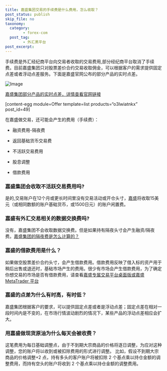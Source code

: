 ```yaml
---
title: 嘉盛集团交易的手续费是什么费用，怎么收取？
post_status: publish
skip_file: no
taxonomy:
  category:
        - forex-com
  post_tag:
        - 外汇黑平台
post_excerpt: 
---
```

手续费是外汇经纪商平台向交易者收取的交易费用,部分经纪商平台取消了手续费。目前嘉盛集团只对股票差价合约交易收取佣金，可以根据客户的需求提供固定点差或者浮动点差服务。下面是嘉盛官网公布的部分产品的实时点差。

![Image](https://fastly.jsdelivr.net/gh/jarlin8/img@main/imgHD/1617614686724-嘉盛pips.png)

[嘉盛集团部分产品的实时点差，详情查看官网链接](https://www.forex.com/cn/why-us/pricing/)

[content-egg module=Offer template=list products=“o3lwiatnkx” post_id=49]

在嘉盛做交易，还可能会产生的费用（手续费）：

* 融资费用-隔夜费

* 返回基础货币交易费

* 不活跃交易费用

* 股息调整

* 借款费用

### 嘉盛集团会收取不活跃交易费用吗?

是的,交易账户在12个月或更长时间里没有交易活动或开仓头寸，[嘉盛](https://www.ssgg.net/go/forexcom)将收取15美元（或相同数额的账户基础货币，或1500日元）的账户闲置费。

### 嘉盛有外汇交易相关的数据交换费吗?

没有，嘉盛集团不会收取数据交换费。但是如果持有隔夜头寸会产生融资/隔夜费。[嘉盛集团的隔夜费是怎么计算的？](https://www.ssgg.net/overnight-%e9%9a%94%e5%a4%9c%e5%88%a9%e6%81%af.html)

### 嘉盛的借款费用是什么？

如果做空股票差价合约头寸，会产生借款费用。借款费用反映了借入标的资产用于稍后出售或退还时，基础市场产生的费用。很少有市场会产生借款费用，为了确定你想交易的市场是否有借款费用，请查看[嘉盛专属交易平台桌面版或嘉盛MetaTrader 平台](https://www.ssgg.net/go/forexcom)

### 嘉盛的点差为什么有时高，有时低？

嘉盛集团根据客户的要求，可以提供固定点差或者是浮动点差；固定点差在相对一段时间内是不变的，在市场行情波动剧烈的情况下，某些产品的浮动点差相应会扩大。

### 用嘉盛做现货原油为什么每天会被收费？

这笔费用为每日基础调整点，由于不到期大宗商品的价格将逐日调整，为应对这种调整，您的账户将以收到或被扣除费用的形式进行调整。
比如，假设不到期大宗商品的价格调整+2 点，持有多头的客户账户将被扣除 2 个基点乘以持仓金额的调整费用，而持有空头的账户将收到 2 个基点乘以持仓金额的调整费用。